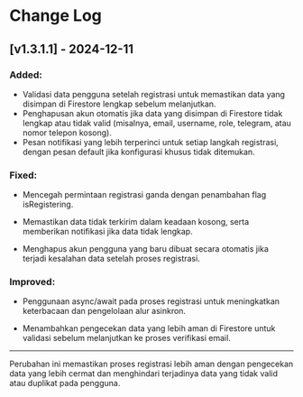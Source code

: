 # Change Log

## [v1.3.1.1] - 2024-12-11

### Added:

  - Validasi data pengguna setelah registrasi untuk memastikan data yang disimpan di Firestore lengkap sebelum melanjutkan.
  - Penghapusan akun otomatis jika data yang disimpan di Firestore tidak lengkap atau tidak valid (misalnya, email, username, role, telegram, atau nomor telepon kosong).
  - Pesan notifikasi yang lebih terperinci untuk setiap langkah registrasi, dengan pesan default jika konfigurasi khusus tidak ditemukan.


### Fixed:

  - Mencegah permintaan registrasi ganda dengan penambahan flag isRegistering.
 
  - Memastikan data tidak terkirim dalam keadaan kosong, serta memberikan notifikasi jika data tidak lengkap.

  - Menghapus akun pengguna yang baru dibuat secara otomatis jika terjadi kesalahan data setelah proses registrasi.


### Improved:

  - Penggunaan async/await pada proses registrasi untuk meningkatkan keterbacaan dan pengelolaan alur asinkron.

  - Menambahkan pengecekan data yang lebih aman di Firestore untuk validasi sebelum melanjutkan ke proses verifikasi email.



---

Perubahan ini memastikan proses registrasi lebih aman dengan pengecekan data yang lebih cermat dan menghindari terjadinya data yang tidak valid atau duplikat pada pengguna.

